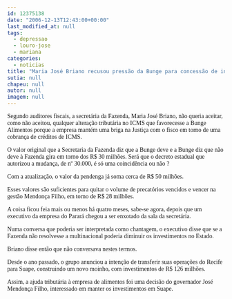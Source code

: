 ```yaml
---
id: 12375138
date: "2006-12-13T12:43:00+00:00"
last_modified_at: null
tags:
  - depressao
  - louro-jose
  - mariana
categories:
  - noticias
title: "Maria José Briano recusou pressão da Bunge para concessão de incentivos tributários "
sutia: null
chapeu: null
autor: null
imagem: null
---
```

<p><P><FONT face=Verdana>Segundo auditores fiscais, a secretária da Fazenda, Maria José Briano, não queria aceitar, como não aceitou, qualquer alteração tributária no ICMS que favorecesse a Bunge Alimentos porque a empresa mantém uma briga na Justiça com o fisco em torno de uma cobrança de créditos de ICMS. </FONT></P></p>
<p><P><FONT face=Verdana>O valor original que a Secretaria da Fazenda diz que a Bunge deve e a Bunge diz que não deve à Fazenda gira em torno dos R$ 30 milhões. Será que o decreto estadual que autorizou a mudança, de nº 30.000, é só uma coincidência ou não ?</FONT></P></p>
<p><P><FONT face=Verdana>Com a atualização, o valor da pendenga já soma cerca de R$ 50 milhões.</FONT></P></p>
<p><P><FONT face=Verdana>Esses valores são suficientes para quitar o volume de precatórios vencidos e vencer na gestão Mendonça Filho, em torno de R$ 28 milhões.</FONT></P></p>
<p><P><FONT face=Verdana>A coisa ficou feia mais ou menos há quatro meses, sabe-se agora, depois que um executivo da empresa do Parará chegou a ser enxotado da sala da secretária.</FONT></P></p>
<p><P><FONT face=Verdana>Numa conversa que poderia ser interpretada como chantagem, o executivo disse que se a Fazenda não resolvesse a multinacional poderia diminuir os investimentos no Estado. </FONT></P></p>
<p><P><FONT face=Verdana>Briano disse então que não conversava nestes termos.</FONT></P></p>
<p><P><FONT face=Verdana>Desde o ano passado, o grupo anunciou a intenção de transferir suas operações do Recife para Suape, construindo um novo moinho, com investimentos de R$ 126 milhões.</FONT></P></p>
<p><P><FONT face=Verdana>Assim, a ajuda tributária à empresa de alimentos foi uma decisão do governador José Mendonça Filho, interessado em manter os investimentos em Suape.</FONT></P>&nbsp; </p>
